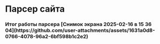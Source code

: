 <h1>Парсер сайта</h1>


<h3>Итог работы парсера
  [Снимок экрана 2025-02-16 в 15 36 04](https://github.com/user-attachments/assets/1631a0d8-0766-4078-96a2-6bf598b1c2e2)
</h3>
